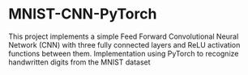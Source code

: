# MNIST-CNN-PyTorch
This project implements a simple Feed Forward Convolutional Neural Network (CNN) with three fully connected layers and ReLU activation functions between them. Implementation using PyTorch to recognize handwritten digits from the MNIST dataset
